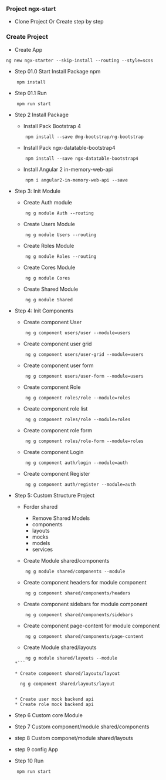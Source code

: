 ### Project ngx-start
* Clone Project Or Create step by step

### Create Project

* Create App
```
ng new ngx-starter --skip-install --routing --style=scss

```

* Step 01.0 Start
Install Package npm

``` 
    npm install
```

* Step 01.1 Run 
```
    npm run start
```

* Step 2 Install Package
    * Install Pack Bootstrap 4
    ```
        npm install --save @ng-bootstrap/ng-bootstrap
    ```
    * Install Pack ngx-datatable-bootstrap4
    ```
        npm install --save ngx-datatable-bootstrap4 
    ```

    * Install Angular 2 in-memory-web-api
    ```
        npm i angular2-in-memory-web-api --save
    ```

* Step 3: Init Module

    * Create Auth module
    ```
        ng g module Auth --routing
    ```

    * Create Users Module
    ```
        ng g module Users --routing
    ```

    * Create Roles Module
    ```
        ng g module Roles --routing
    ```

    * Create Cores Module
    ```
        ng g module Cores
    ```

    * Create Shared Module
    ```
        ng g module Shared
    ```

* Step 4: Init Components

    * Create component User
    ```
        ng g component users/user --module=users
    ```
    * Create component user grid
    ```
        ng g component users/user-grid --module=users
    ```

    * Create component user form
    ```
        ng g component users/user-form --module=users
    ```

    * Create component Role
    ```
        ng g component roles/role --module=roles
    ```

    * Create component role list
    ```
        ng g component roles/role --module=roles
    ```
    * Create component role form
    ```
        ng g component roles/role-form --module=roles
    ```

    * Create component Login
    ```
        ng g component auth/login --module=auth
    ```
    * Create component Register
    ```
        ng g component auth/register --module=auth
    ```

* Step 5: Custom Structure Project

    * Forder shared
        * Remove Shared Models
        * components
        * layouts
        * mocks
        * models
        * services

    * Create Module shared/components
    ```
        ng g module shared/components --module
    ```
    * Create component headers for module component
    ```
        ng g component shared/components/headers
    ```

    * Create component sidebars for module component
    ```
        ng g component shared/components/sidebars
    ```
    * Create component page-content for module component
    ```
        ng g component shared/components/page-content
    ```

    * Create Module shared/layouts
    ```
        ng g module shared/layouts --module
    *```

    * Create component shared/layouts/layout
    ```
        ng g component shared/layouts/layout
    ```

    * Create user mock backend api
    * Create role mock backend api

* Step 6 Custom core Module
* Step 7 Custom component/module shared/components
* step 8 Custom componet/module shared/layouts

* step 9 config App
* Step 10 Run
```
    npm run start
```
